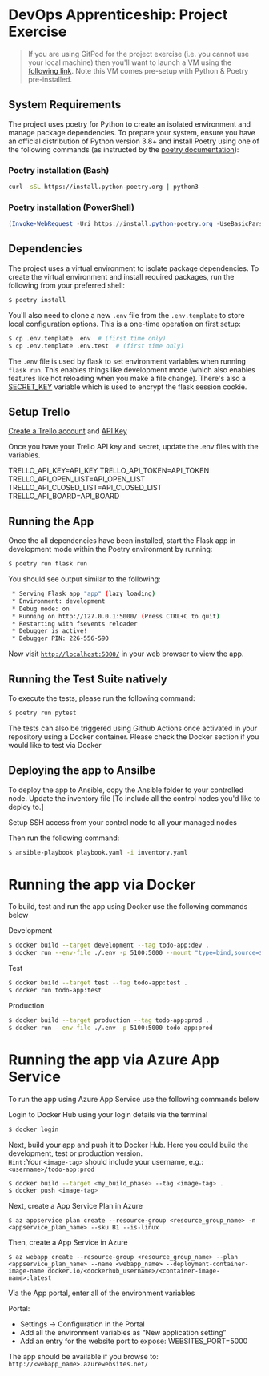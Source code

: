 # DevOps Apprenticeship: Project Exercise

> If you are using GitPod for the project exercise (i.e. you cannot use your local machine) then you'll want to launch a VM using the [following link](https://gitpod.io/#https://github.com/CorndelWithSoftwire/DevOps-Course-Starter). Note this VM comes pre-setup with Python & Poetry pre-installed.

## System Requirements

The project uses poetry for Python to create an isolated environment and manage package dependencies. To prepare your system, ensure you have an official distribution of Python version 3.8+ and install Poetry using one of the following commands (as instructed by the [poetry documentation](https://python-poetry.org/docs/#system-requirements)):

### Poetry installation (Bash)

```bash
curl -sSL https://install.python-poetry.org | python3 -
```

### Poetry installation (PowerShell)

```powershell
(Invoke-WebRequest -Uri https://install.python-poetry.org -UseBasicParsing).Content | py -
```

## Dependencies

The project uses a virtual environment to isolate package dependencies. To create the virtual environment and install required packages, run the following from your preferred shell:

```bash
$ poetry install
```

You'll also need to clone a new `.env` file from the `.env.template` to store local configuration options. This is a one-time operation on first setup:

```bash
$ cp .env.template .env  # (first time only)
$ cp .env.template .env.test  # (first time only)
```

The `.env` file is used by flask to set environment variables when running `flask run`. This enables things like development mode (which also enables features like hot reloading when you make a file change). There's also a [SECRET_KEY](https://flask.palletsprojects.com/en/1.1.x/config/#SECRET_KEY) variable which is used to encrypt the flask session cookie.

## Setup Trello

<a href="https://trello.com/signup" target="NEW_WINDOW">Create a Trello account</a> and <a href="https://developer.atlassian.com/cloud/trello/guides/rest-api/api-introduction/#managing-your-api-key">API Key</a>

Once you have your Trello API key and secret, update the .env files with the variables.

TRELLO_API_KEY=API_KEY
TRELLO_API_TOKEN=API_TOKEN
TRELLO_API_OPEN_LIST=API_OPEN_LIST
TRELLO_API_CLOSED_LIST=API_CLOSED_LIST
TRELLO_API_BOARD=API_BOARD



## Running the App

Once the all dependencies have been installed, start the Flask app in development mode within the Poetry environment by running:
```bash
$ poetry run flask run
```

You should see output similar to the following:
```bash
 * Serving Flask app "app" (lazy loading)
 * Environment: development
 * Debug mode: on
 * Running on http://127.0.0.1:5000/ (Press CTRL+C to quit)
 * Restarting with fsevents reloader
 * Debugger is active!
 * Debugger PIN: 226-556-590
```
Now visit [`http://localhost:5000/`](http://localhost:5000/) in your web browser to view the app.


## Running the Test Suite natively
To execute the tests, please run the following command:
```bash
$ poetry run pytest
```
The tests can also be triggered using Github Actions once activated in your repository using a Docker container. Please check the Docker section if you would like to test via Docker

## Deploying the app to Ansilbe
To deploy the app to Ansible, copy the Ansible folder to your controlled node.
Update the inventory file [To include all the control nodes you'd like to deploy to.]

Setup SSH access from your control node to all your managed nodes

Then run the following command:
```bash
$ ansible-playbook playbook.yaml -i inventory.yaml
```

# Running the app via Docker
To build, test and run the app using Docker use the following commands below

Development
```bash
$ docker build --target development --tag todo-app:dev .
$ docker run --env-file ./.env -p 5100:5000 --mount "type=bind,source=$(pwd)/todo_app,target=/app/todo_app" todo-app:dev
```

Test
```bash
$ docker build --target test --tag todo-app:test .
$ docker run todo-app:test
```

Production
```bash
$ docker build --target production --tag todo-app:prod .
$ docker run --env-file ./.env -p 5100:5000 todo-app:prod
```

# Running the app via Azure App Service
To run the app using Azure App Service use the following commands below

Login to Docker Hub using your login details via the terminal
```bash
$ docker login
```

Next, build your app and push it to Docker Hub. Here you could build the development, test or production version.<br>
`Hint:`Your `<image-tag>` should include your username, e.g.: `<username>/todo-app:prod`
```bash
$ docker build --target <my_build_phase> --tag <image-tag> .
$ docker push <image-tag>
```

Next, create a App Service Plan in Azure

```azure
$ az appservice plan create --resource-group <resource_group_name> -n <appservice_plan_name> --sku B1 --is-linux
```

<p>Then, create a App Service in Azure</p>

```azure
$ az webapp create --resource-group <resource_group_name> --plan <appservice_plan_name> --name <webapp_name> --deployment-container-image-name docker.io/<dockerhub_username>/<container-image-name>:latest
```

<p>Via the App portal, enter all of the environment variables</p>
Portal:<br>
<ul><li>Settings -> Configuration in the Portal</li>
<li>Add all the environment variables as “New application setting”</li>
<li>Add an entry for the website port to expose:  WEBSITES_PORT=5000</li>
</ul>

The app should be available if you browse to: `http://<webapp_name>.azurewebsites.net/`
